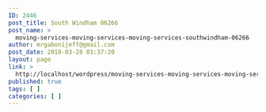 ```yaml
---
ID: 2446
post_title: South Windham 06266
post_name: >
  moving-services-moving-services-moving-services-southwindham-06266
author: mrgabonijeff@gmail.com
post_date: 2018-03-28 01:37:20
layout: page
link: >
  http://localhost/wordpress/moving-services-moving-services-moving-services-southwindham-06266/
published: true
tags: [ ]
categories: [ ]
---
```

